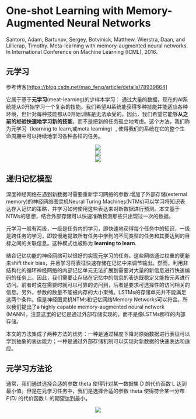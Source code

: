 # One-shot Learning with Memory-Augmented Neural Networks

Santoro, Adam, Bartunov, Sergey, Botvinick, Matthew, Wierstra, Daan, and Lillicrap, Timothy. Meta-learning with memory-augmented neural networks. In International Conference on Machine Learning (ICML), 2016.

## 元学习

参考博客[https://blog.csdn.net/mao_feng/article/details/78939864]

它属于基于**元学习**(meat-learning)的少样本学习：  通过大量的数据，现在的AI系统能从0开始学习一个复杂的技能。我们希望AI系统能获得多种技能并能适应各种环境，但针对每种技能都从0开始训练是无法承受的。因此，我们希望它能够**从之前的经验快速地学习新的技能**，而不是把新的任务孤立地考虑。这个方法，我们称为元学习（learning to learn,或meta learning）, 使得我们的系统在它的整个生命周期中可以持续地学习各种各样的任务。

<div align="center">
<img src="https://i.loli.net/2018/04/26/5ae146498eb4b.png"  />
</div>

<div align="center">
<img src="https://i.loli.net/2018/04/26/5ae1465bc080e.png"  />
</div>

<div align="center">
<img src="https://i.loli.net/2018/04/26/5ae146ee32343.png"  />
</div>

## 递归记忆模型

深度神经网络在遇到新数据时需要重新学习网络的参数.增加了外部存储(external memory)的神经网络图灵机Neural Turing Machines(NTMs)可以学习将知识表达存入记忆的策略，并学习如何使用这些表达来对新数据进行预测。本文基于NTMs的思想，结合外部存储可以快速准确预测那些只出现过一次的数据。

元学习一般有两级，一级是任务内的学习，即快速地获得每个任务中的知识，一级是跨任务的学习，即较慢地提取所有任务中学到的不同类型的任务和其要达到的目标之间的关联信息。这种模式也被称为 **learning to learn**.

结合记忆功能的神经网络可以很好的实现元学习的任务。这些网络通过权重的更新来shift their bias，并且学习将表征快速存储在记忆中来调节输出。然而，利用非结构化的循环神经网络的内部记忆单元无法扩展到需要对大量的新信息进行快速编码的任务上。因此，我们需要让存储在记忆中的信息的表达既稳定又能按元素进行访问。前者时说在需要时就可以可靠的访问到，后者是要求可选择性的访问相关的信息。另外，参数的数量不能被内存的大小束缚。LSTMs的存储单元并不能满足这两个条件。但是神经图灵机NTMs和记忆网络Memory Networks可以符合。所以我们提出了a highly capable memory-augmented neural network (MANN)，注意这里的记忆是通过外部存储实现的，而不是像LSTMs那样的内部存储。

本文的方法集成了两种方法的优势：一种是通过梯度下降对原始数据进行表征可以学到抽象的表达能力；一种是通过外部存储机制可以实现对新数据的快速表达和适应。

## 元学习方法论

通常，我们通过选择合适的参数 theta 使得针对某一数据集 D 的代价函数 L 达到最小值。但是在元学习任务中，我们是选择合适的参数 theta 使得符合某一分布 *P(D)* 的代价函数 L 的期望达到最小。

<div align="center">
<img src="https://i.loli.net/2018/04/26/5ae18a1aef205.png"  />
</div>


